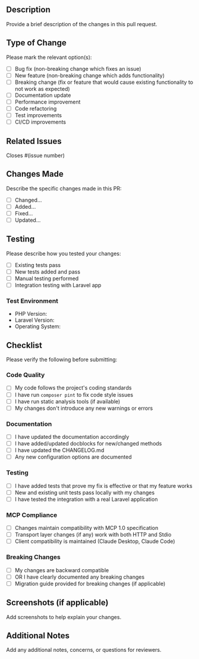 ## Description

Provide a brief description of the changes in this pull request.

## Type of Change

Please mark the relevant option(s):

- [ ] Bug fix (non-breaking change which fixes an issue)
- [ ] New feature (non-breaking change which adds functionality)
- [ ] Breaking change (fix or feature that would cause existing functionality to not work as expected)
- [ ] Documentation update
- [ ] Performance improvement
- [ ] Code refactoring
- [ ] Test improvements
- [ ] CI/CD improvements

## Related Issues

Closes #(issue number)

## Changes Made

Describe the specific changes made in this PR:

- [ ] Changed...
- [ ] Added...
- [ ] Fixed...
- [ ] Updated...

## Testing

Please describe how you tested your changes:

- [ ] Existing tests pass
- [ ] New tests added and pass
- [ ] Manual testing performed
- [ ] Integration testing with Laravel app

### Test Environment
- PHP Version: 
- Laravel Version: 
- Operating System: 

## Checklist

Please verify the following before submitting:

### Code Quality
- [ ] My code follows the project's coding standards
- [ ] I have run `composer pint` to fix code style issues
- [ ] I have run static analysis tools (if available)
- [ ] My changes don't introduce any new warnings or errors

### Documentation
- [ ] I have updated the documentation accordingly
- [ ] I have added/updated docblocks for new/changed methods
- [ ] I have updated the CHANGELOG.md
- [ ] Any new configuration options are documented

### Testing
- [ ] I have added tests that prove my fix is effective or that my feature works
- [ ] New and existing unit tests pass locally with my changes
- [ ] I have tested the integration with a real Laravel application

### MCP Compliance
- [ ] Changes maintain compatibility with MCP 1.0 specification
- [ ] Transport layer changes (if any) work with both HTTP and Stdio
- [ ] Client compatibility is maintained (Claude Desktop, Claude Code)

### Breaking Changes
- [ ] My changes are backward compatible
- [ ] OR I have clearly documented any breaking changes
- [ ] Migration guide provided for breaking changes (if applicable)

## Screenshots (if applicable)

Add screenshots to help explain your changes.

## Additional Notes

Add any additional notes, concerns, or questions for reviewers.
